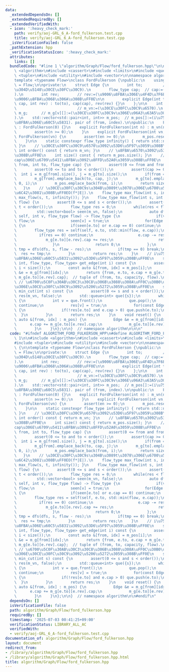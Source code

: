 ```yaml
---
data:
  _extendedDependsOn: []
  _extendedRequiredBy: []
  _extendedVerifiedWith:
  - icon: ':heavy_check_mark:'
    path: verify/aoj-GRL_6_A-ford_fulkerson.test.cpp
    title: verify/aoj-GRL_6_A-ford_fulkerson.test.cpp
  _isVerificationFailed: false
  _pathExtension: hpp
  _verificationStatusIcon: ':heavy_check_mark:'
  attributes:
    links: []
  bundledCode: "#line 1 \"algorithm/Graph/Flow/ford_fulkerson.hpp\"\n\n\n\n#include\
    \ <algorithm>\n#include <cassert>\n#include <limits>\n#include <queue>\n#include\
    \ <tuple>\n#include <utility>\n#include <vector>\n\nnamespace algorithm {\n\n\
    template <typename Flow>\nclass FordFulkerson {\npublic:\n    using flow_type\
    \ = Flow;\n\nprivate:\n    struct Edge {\n        int to;         // to:=(\u884C\
    \u304D\u5148\u30CE\u30FC\u30C9).\n        flow_type cap;  // cap:=(\u5BB9\u91CF\
    ).\n        int rev;        // rev:=(\u9006\u8FBA\u306E\u4F4D\u7F6E). m_g[to][rev]\u304C\
    \u9006\u8FBA\u3068\u306A\u308B\uFF0E\n\n        explicit Edge(int to, flow_type\
    \ cap, int rev) : to(to), cap(cap), rev(rev) {}\n    };\n\n    int m_vn;     \
    \                           // m_vn:=(\u30CE\u30FC\u30C9\u6570).\n    std::vector<std::vector<Edge>>\
    \ m_g;      // m_g[v][]:=(\u30CE\u30FC\u30C9v\u306E\u96A3\u63A5\u30EA\u30B9\u30C8\
    ).\n    std::vector<std::pair<int, int>> m_pos;  // m_pos[]:=(i\u756A\u76EE\u306E\
    \u8FBA\u306E\u60C5\u5831). pair of (from, index).\n\npublic:\n    FordFulkerson()\
    \ : FordFulkerson(0) {}\n    explicit FordFulkerson(int n) : m_vn(n), m_g(n) {\n\
    \        assert(n >= 0);\n    }\n    explicit FordFulkerson(int vn, int en) :\
    \ FordFulkerson(vn) {\n        assert(en >= 0);\n        m_pos.reserve(en);\n\
    \    }\n\n    static constexpr flow_type infinity() { return std::numeric_limits<flow_type>::max();\
    \ }\n    // \u30CE\u30FC\u30C9\u6570\u3092\u53D6\u5F97\u3059\u308B\uFF0E\n   \
    \ int order() const { return m_vn; }\n    // \u8FBA\u6570\u3092\u53D6\u5F97\u3059\
    \u308B\uFF0E\n    int size() const { return m_pos.size(); }\n    // \u5BB9\u91CF\
    cap\u306E\u6709\u5411\u8FBA\u3092\u8FFD\u52A0\u3059\u308B\uFF0E\n    int add_edge(int\
    \ from, int to, flow_type cap) {\n        assert(0 <= from and from < order());\n\
    \        assert(0 <= to and to < order());\n        assert(cap >= 0);\n      \
    \  int i = m_g[from].size(), j = m_g[to].size();\n        if(from == to) ++j;\n\
    \        m_g[from].emplace_back(to, cap, j);\n        m_g[to].emplace_back(from,\
    \ 0, i);\n        m_pos.emplace_back(from, i);\n        return size() - 1;\n \
    \   }\n    // \u30CE\u30FC\u30C9s\u304B\u3089t\u3078\u306E\u6700\u5927\u6D41\u3092\
    \u6C42\u3081\u308B\uFF0EO(f*|E|).\n    flow_type max_flow(int s, int t) { return\
    \ max_flow(s, t, infinity()); }\n    flow_type max_flow(int s, int t, flow_type\
    \ flow) {\n        assert(0 <= s and s < order());\n        assert(0 <= t and\
    \ t < order());\n        flow_type res = 0;\n        while(res < flow) {\n   \
    \         std::vector<bool> seen(m_vn, false);\n            auto dfs = [&](auto\
    \ self, int v, flow_type flow) -> flow_type {\n                if(v == t) return\
    \ flow;\n                seen[v] = true;\n                for(Edge &e : m_g[v])\
    \ {\n                    if(seen[e.to] or e.cap == 0) continue;\n            \
    \        flow_type res = self(self, e.to, std::min(flow, e.cap));\n          \
    \          if(res == 0) continue;\n                    e.cap -= res;\n       \
    \             m_g[e.to][e.rev].cap += res;\n                    return res;\n\
    \                }\n                return 0;\n            };\n            flow_type\
    \ tmp = dfs(dfs, s, flow - res);\n            if(tmp == 0) break;\n          \
    \  res += tmp;\n        }\n        return res;\n    }\n    // i\u756A\u76EE\u306E\
    \u8FBA\u306E\u60C5\u5831\u3092\u53D6\u5F97\u3059\u308B\uFF0E\n    std::tuple<int,\
    \ int, flow_type, flow_type> get_edge(int i) const {\n        assert(0 <= i and\
    \ i < size());\n        const auto &[from, idx] = m_pos[i];\n        const Edge\
    \ &e = m_g[from][idx];\n        return {from, e.to, e.cap + m_g[e.to][e.rev].cap,\
    \ m_g[e.to][e.rev].cap};  // tuple of (from, to, capacity, flow).\n    }\n   \
    \ // \u6700\u5C0F\u30AB\u30C3\u30C8\u306B\u3088\u308A\uFF0C\u30B0\u30E9\u30D5\u4E0A\
    \u306E\u30CE\u30FC\u30C9\u3092\u5206\u5272\u3059\u308B\uFF0E\n    std::vector<bool>\
    \ min_cut(int s) const {\n        assert(0 <= s and s < order());\n        std::vector<bool>\
    \ res(m_vn, false);\n        std::queue<int> que({s});\n        while(!que.empty())\
    \ {\n            int v = que.front();\n            que.pop();\n            if(res[v])\
    \ continue;\n            res[v] = true;\n            for(const Edge &e : m_g[v])\
    \ {\n                if(!res[e.to] and e.cap > 0) que.push(e.to);\n          \
    \  }\n        }\n        return res;\n    }\n    void reset() {\n        for(const\
    \ auto &[from, idx] : m_pos) {\n            Edge &e = m_g[from][idx];\n      \
    \      e.cap += m_g[e.to][e.rev].cap;\n            m_g[e.to][e.rev].cap = 0;\n\
    \        }\n    }\n};\n\n}  // namespace algorithm\n\n\n"
  code: "#ifndef ALGORITHM_FORD_FULKERSON_HPP\n#define ALGORITHM_FORD_FULKERSON_HPP\
    \ 1\n\n#include <algorithm>\n#include <cassert>\n#include <limits>\n#include <queue>\n\
    #include <tuple>\n#include <utility>\n#include <vector>\n\nnamespace algorithm\
    \ {\n\ntemplate <typename Flow>\nclass FordFulkerson {\npublic:\n    using flow_type\
    \ = Flow;\n\nprivate:\n    struct Edge {\n        int to;         // to:=(\u884C\
    \u304D\u5148\u30CE\u30FC\u30C9).\n        flow_type cap;  // cap:=(\u5BB9\u91CF\
    ).\n        int rev;        // rev:=(\u9006\u8FBA\u306E\u4F4D\u7F6E). m_g[to][rev]\u304C\
    \u9006\u8FBA\u3068\u306A\u308B\uFF0E\n\n        explicit Edge(int to, flow_type\
    \ cap, int rev) : to(to), cap(cap), rev(rev) {}\n    };\n\n    int m_vn;     \
    \                           // m_vn:=(\u30CE\u30FC\u30C9\u6570).\n    std::vector<std::vector<Edge>>\
    \ m_g;      // m_g[v][]:=(\u30CE\u30FC\u30C9v\u306E\u96A3\u63A5\u30EA\u30B9\u30C8\
    ).\n    std::vector<std::pair<int, int>> m_pos;  // m_pos[]:=(i\u756A\u76EE\u306E\
    \u8FBA\u306E\u60C5\u5831). pair of (from, index).\n\npublic:\n    FordFulkerson()\
    \ : FordFulkerson(0) {}\n    explicit FordFulkerson(int n) : m_vn(n), m_g(n) {\n\
    \        assert(n >= 0);\n    }\n    explicit FordFulkerson(int vn, int en) :\
    \ FordFulkerson(vn) {\n        assert(en >= 0);\n        m_pos.reserve(en);\n\
    \    }\n\n    static constexpr flow_type infinity() { return std::numeric_limits<flow_type>::max();\
    \ }\n    // \u30CE\u30FC\u30C9\u6570\u3092\u53D6\u5F97\u3059\u308B\uFF0E\n   \
    \ int order() const { return m_vn; }\n    // \u8FBA\u6570\u3092\u53D6\u5F97\u3059\
    \u308B\uFF0E\n    int size() const { return m_pos.size(); }\n    // \u5BB9\u91CF\
    cap\u306E\u6709\u5411\u8FBA\u3092\u8FFD\u52A0\u3059\u308B\uFF0E\n    int add_edge(int\
    \ from, int to, flow_type cap) {\n        assert(0 <= from and from < order());\n\
    \        assert(0 <= to and to < order());\n        assert(cap >= 0);\n      \
    \  int i = m_g[from].size(), j = m_g[to].size();\n        if(from == to) ++j;\n\
    \        m_g[from].emplace_back(to, cap, j);\n        m_g[to].emplace_back(from,\
    \ 0, i);\n        m_pos.emplace_back(from, i);\n        return size() - 1;\n \
    \   }\n    // \u30CE\u30FC\u30C9s\u304B\u3089t\u3078\u306E\u6700\u5927\u6D41\u3092\
    \u6C42\u3081\u308B\uFF0EO(f*|E|).\n    flow_type max_flow(int s, int t) { return\
    \ max_flow(s, t, infinity()); }\n    flow_type max_flow(int s, int t, flow_type\
    \ flow) {\n        assert(0 <= s and s < order());\n        assert(0 <= t and\
    \ t < order());\n        flow_type res = 0;\n        while(res < flow) {\n   \
    \         std::vector<bool> seen(m_vn, false);\n            auto dfs = [&](auto\
    \ self, int v, flow_type flow) -> flow_type {\n                if(v == t) return\
    \ flow;\n                seen[v] = true;\n                for(Edge &e : m_g[v])\
    \ {\n                    if(seen[e.to] or e.cap == 0) continue;\n            \
    \        flow_type res = self(self, e.to, std::min(flow, e.cap));\n          \
    \          if(res == 0) continue;\n                    e.cap -= res;\n       \
    \             m_g[e.to][e.rev].cap += res;\n                    return res;\n\
    \                }\n                return 0;\n            };\n            flow_type\
    \ tmp = dfs(dfs, s, flow - res);\n            if(tmp == 0) break;\n          \
    \  res += tmp;\n        }\n        return res;\n    }\n    // i\u756A\u76EE\u306E\
    \u8FBA\u306E\u60C5\u5831\u3092\u53D6\u5F97\u3059\u308B\uFF0E\n    std::tuple<int,\
    \ int, flow_type, flow_type> get_edge(int i) const {\n        assert(0 <= i and\
    \ i < size());\n        const auto &[from, idx] = m_pos[i];\n        const Edge\
    \ &e = m_g[from][idx];\n        return {from, e.to, e.cap + m_g[e.to][e.rev].cap,\
    \ m_g[e.to][e.rev].cap};  // tuple of (from, to, capacity, flow).\n    }\n   \
    \ // \u6700\u5C0F\u30AB\u30C3\u30C8\u306B\u3088\u308A\uFF0C\u30B0\u30E9\u30D5\u4E0A\
    \u306E\u30CE\u30FC\u30C9\u3092\u5206\u5272\u3059\u308B\uFF0E\n    std::vector<bool>\
    \ min_cut(int s) const {\n        assert(0 <= s and s < order());\n        std::vector<bool>\
    \ res(m_vn, false);\n        std::queue<int> que({s});\n        while(!que.empty())\
    \ {\n            int v = que.front();\n            que.pop();\n            if(res[v])\
    \ continue;\n            res[v] = true;\n            for(const Edge &e : m_g[v])\
    \ {\n                if(!res[e.to] and e.cap > 0) que.push(e.to);\n          \
    \  }\n        }\n        return res;\n    }\n    void reset() {\n        for(const\
    \ auto &[from, idx] : m_pos) {\n            Edge &e = m_g[from][idx];\n      \
    \      e.cap += m_g[e.to][e.rev].cap;\n            m_g[e.to][e.rev].cap = 0;\n\
    \        }\n    }\n};\n\n}  // namespace algorithm\n\n#endif\n"
  dependsOn: []
  isVerificationFile: false
  path: algorithm/Graph/Flow/ford_fulkerson.hpp
  requiredBy: []
  timestamp: '2025-07-03 00:41:25+09:00'
  verificationStatus: LIBRARY_ALL_AC
  verifiedWith:
  - verify/aoj-GRL_6_A-ford_fulkerson.test.cpp
documentation_of: algorithm/Graph/Flow/ford_fulkerson.hpp
layout: document
redirect_from:
- /library/algorithm/Graph/Flow/ford_fulkerson.hpp
- /library/algorithm/Graph/Flow/ford_fulkerson.hpp.html
title: algorithm/Graph/Flow/ford_fulkerson.hpp
---
```

